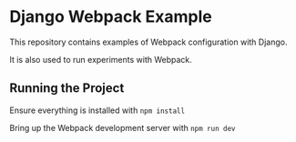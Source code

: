 # Django Webpack Example

This repository contains examples of Webpack configuration with Django.

It is also used to run experiments with Webpack.

## Running the Project

Ensure everything is installed with `npm install`

Bring up the Webpack development server with `npm run dev`
